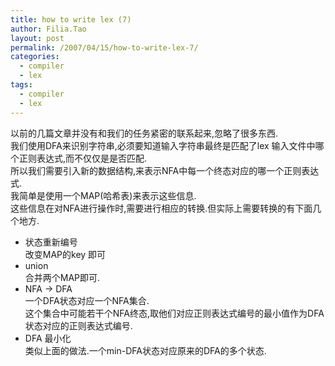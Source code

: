 ```yaml
---
title: how to write lex (7)
author: Filia.Tao
layout: post
permalink: /2007/04/15/how-to-write-lex-7/
categories:
  - compiler
  - lex
tags:
  - compiler
  - lex
---
```

以前的几篇文章并没有和我们的任务紧密的联系起来,忽略了很多东西.  
我们使用DFA来识别字符串,必须要知道输入字符串最终是匹配了lex 输入文件中哪个正则表达式,而不仅仅是是否匹配.  
所以我们需要引入新的数据结构,来表示NFA中每一个终态对应的哪一个正则表达式.  
我简单是使用一个MAP(哈希表)来表示这些信息.  
这些信息在对NFA进行操作时,需要进行相应的转换.但实际上需要转换的有下面几个地方.

  * 状态重新编号  
    改变MAP的key 即可
  * union  
    合并两个MAP即可.
  * NFA -> DFA  
    一个DFA状态对应一个NFA集合.  
    这个集合中可能若干个NFA终态,取他们对应正则表达式编号的最小值作为DFA状态对应的正则表达式编号.
  * DFA 最小化  
    类似上面的做法.一个min-DFA状态对应原来的DFA的多个状态.
